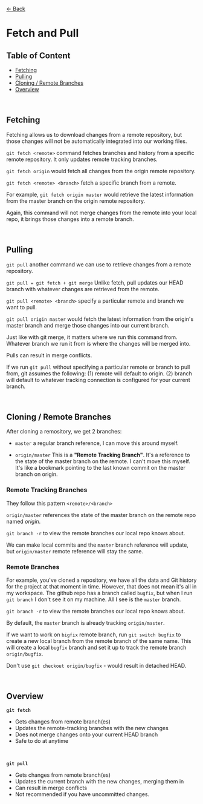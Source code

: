 [&larr; Back](./README.md)

# Fetch and Pull

## Table of Content

- [Fetching](#fetching)
- [Pulling](#pulling)
- [Cloning / Remote Branches](#cloning--remote-branches)
- [Overview](#overview)

<br>

## Fetching

Fetching allows us to download changes from a remote repository, but those changes will not be automatically integrated into our working files.

`git fetch <remote>` command fetches branches and history from a specific remote repository. It only updates remote tracking branches.

`git fetch origin` would fetch all changes from the origin remote repository.

`git fetch <remote> <branch>` fetch a specific branch from a remote.

For example, `git fetch origin master` would retrieve the latest information from the master branch on the origin remote repository.

Again, this command will not merge changes from the remote into your local repo, it brings those changes into a remote branch.

<br>

## Pulling

`git pull` another command we can use to retrieve changes from a remote repository.

`git pull = git fetch + git merge` Unlike fetch, pull updates our HEAD branch with whatever changes are retrieved from the remote.

`git pull <remote> <branch>` specify a particular remote and branch we want to pull.

`git pull origin master` would fetch the latest information from the origin's master branch and merge those changes into our current branch.

Just like with git merge, it matters where we run this command from. Whatever branch we run it from is where the changes will be merged into.

Pulls can result in merge conflicts.

If we run `git pull` without specifying a particular remote or branch to pull from, git assumes the following: (1) remote will default to origin. (2) branch will default to whatever tracking connection is configured for your current branch.

<br>

## Cloning / Remote Branches

After cloning a remository, we get 2 branches:

- `master` a regular branch reference, I can move this around myself.

- `origin/master` This is a **"Remote Tracking Branch"**. It's a reference to the state of the master branch on the remote. I can't move this myself. It's like a bookmark pointing to the last known commit on the master branch on origin.

### Remote Tracking Branches

They follow this pattern `<remote>/<branch>`

`origin/master` references the state of the master branch on the remote repo named _origin_.

`git branch -r` to view the remote branches our local repo knows about.

We can make local commits and the `master` branch reference will update, but `origin/master` remote reference will stay the same.

### Remote Branches

For example, you've cloned a repository, we have all the data and Git history for the project at that moment in time. However, that does not mean it's all in my workspace. The github repo has a branch called `bugfix`, but when I run `git branch` I don't see it on my machine. All I see is the `master` branch.

`git branch -r` to view the remote branches our local repo knows about.

By default, the `master` branch is already tracking `origin/master`.

If we want to work on `bigfix` remote branch, run `git switch bugfix` to create a new local branch from the remote branch of the same name. This will create a local `bugfix` branch and set it up to track the remote branch `origin/bugfix`.

Don't use `git checkout origin/bugfix` - would result in detached HEAD.

<br>

## Overview

**`git fetch`**

- Gets changes from remote branch(es)
- Updates the remote-tracking branches with the new changes
- Does not merge changes onto your current HEAD branch
- Safe to do at anytime

<br>

**`git pull`**

- Gets changes from remote branch(es)
- Updates the current branch with the new changes, merging them in
- Can result in merge conflicts
- Not recommended if you have uncommitted changes.

<br>
